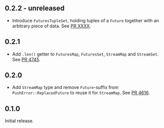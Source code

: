 ## 0.2.2 - unreleased

- Introduce `FuturesTupleSet`, holding tuples of a `Future` together with an arbitrary piece of data.
  See [PR XXXX](https://github.com/libp2p/rust-lib2pp/pulls/XXXX).

## 0.2.1

- Add `.len()` getter to `FuturesMap`, `FuturesSet`, `StreamMap` and `StreamSet`.
  See [PR 4745](https://github.com/libp2p/rust-lib2pp/pulls/4745).

## 0.2.0

- Add `StreamMap` type and remove `Future`-suffix from `PushError::ReplacedFuture` to reuse it for `StreamMap`.
  See [PR 4616](https://github.com/libp2p/rust-lib2pp/pulls/4616).

## 0.1.0

Initial release.
